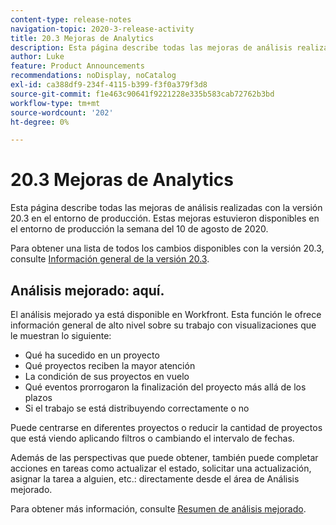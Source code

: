 ```yaml
---
content-type: release-notes
navigation-topic: 2020-3-release-activity
title: 20.3 Mejoras de Analytics
description: Esta página describe todas las mejoras de análisis realizadas con la versión 20.3 en el entorno de producción. Estas mejoras estuvieron disponibles en el entorno de producción la semana del 10 de agosto de 2020.
author: Luke
feature: Product Announcements
recommendations: noDisplay, noCatalog
exl-id: ca388df9-234f-4115-b399-f3f0a379f3d8
source-git-commit: f1e463c90641f9221228e335b583cab72762b3bd
workflow-type: tm+mt
source-wordcount: '202'
ht-degree: 0%

---
```


# 20.3 Mejoras de Analytics

Esta página describe todas las mejoras de análisis realizadas con la versión 20.3 en el entorno de producción. Estas mejoras estuvieron disponibles en el entorno de producción la semana del 10 de agosto de 2020.

Para obtener una lista de todos los cambios disponibles con la versión 20.3, consulte [Información general de la versión 20.3](../../../product-announcements/product-releases/20.3-release-activity/20-3-release-overview.md).

## Análisis mejorado: aquí.

El análisis mejorado ya está disponible en Workfront. Esta función le ofrece información general de alto nivel sobre su trabajo con visualizaciones que le muestran lo siguiente:

* Qué ha sucedido en un proyecto
* Qué proyectos reciben la mayor atención
* La condición de sus proyectos en vuelo
* Qué eventos prorrogaron la finalización del proyecto más allá de los plazos
* Si el trabajo se está distribuyendo correctamente o no

Puede centrarse en diferentes proyectos o reducir la cantidad de proyectos que está viendo aplicando filtros o cambiando el intervalo de fechas.

Además de las perspectivas que puede obtener, también puede completar acciones en tareas como actualizar el estado, solicitar una actualización, asignar la tarea a alguien, etc.: directamente desde el área de Análisis mejorado.

Para obtener más información, consulte [Resumen de análisis mejorado](../../../enhanced-analytics/enhanced-analytics-overview.md).

